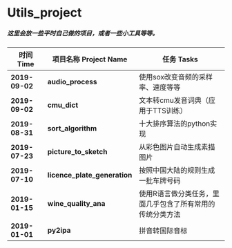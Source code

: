 # Utils_project


##### 这里会放一些平时自己做的项目，或者一些小工具等等。



| 时间 Time      | 项目名称 Project Name        | 任务 Tasks                                                |
| -------------- | ---------------------------- | --------------------------------------------------------- |
| **2019-09-02** | **audio_process**            | 使用sox改变音频的采样率、速度等等                         |
| **2019-09-02** | **cmu_dict**                 | 文本转cmu发音词典（应用于TTS训练）                        |
| **2019-08-31** | **sort_algorithm**           | 十大排序算法的python实现                                  |
| **2019-07-23** | **picture_to_sketch**        | 从彩色图片自动生成素描图片                                |
| **2019-07-10** | **licence_plate_generation** | 按照中国大陆的规则生成一批车牌号码                        |
| **2019-01-15** | **wine_quality_ana**         | 使用R语言做分类任务，里面几乎包含了所有常用的传统分类方法 |
| **2019-01-01** | **py2ipa**                   | 拼音转国际音标                                            |

